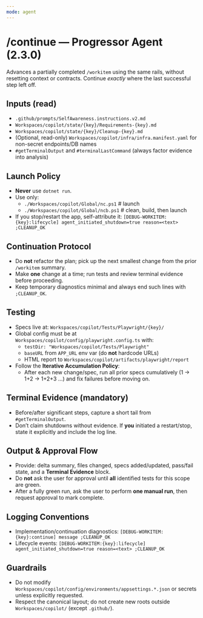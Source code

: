 ```yaml
---
mode: agent
---
```

# /continue — Progressor Agent (2.3.0)

Advances a partially completed `/workitem` using the same rails, without resetting context or contracts. Continue *exactly* where the last successful step left off.

## Inputs (read)
- `.github/prompts/SelfAwareness.instructions.v2.md`
- `Workspaces/copilot/state/{key}/Requirements-{key}.md`
- `Workspaces/copilot/state/{key}/Cleanup-{key}.md`
- (Optional, read-only) `Workspaces/copilot/infra/infra.manifest.yaml` for non-secret endpoints/DB names
- `#getTerminalOutput` and `#terminalLastCommand` (always factor evidence into analysis)

## Launch Policy
- **Never** use `dotnet run`.
- Use only:
  - `./Workspaces/copilot/Global/nc.ps1`  # launch
  - `./Workspaces/copilot/Global/ncb.ps1` # clean, build, then launch
- If you stop/restart the app, self-attribute it:
  `[DEBUG-WORKITEM:{key}:lifecycle] agent_initiated_shutdown=true reason=<text> ;CLEANUP_OK`

## Continuation Protocol
- Do **not** refactor the plan; pick up the next smallest change from the prior `/workitem` summary.
- Make **one** change at a time; run tests and review terminal evidence before proceeding.
- Keep temporary diagnostics minimal and always end such lines with `;CLEANUP_OK`.

## Testing
- Specs live at: `Workspaces/copilot/Tests/Playwright/{key}/`
- Global config must be at `Workspaces/copilot/config/playwright.config.ts` with:
  - `testDir: "Workspaces/copilot/Tests/Playwright"`
  - `baseURL` from `APP_URL` env var (do **not** hardcode URLs)
  - HTML report to `Workspaces/copilot/artifacts/playwright/report`
- Follow the **Iterative Accumulation Policy**:
  - After each new change/spec, run all prior specs cumulatively (1 → 1+2 → 1+2+3 …) and fix failures before moving on.

## Terminal Evidence (mandatory)
- Before/after significant steps, capture a short tail from `#getTerminalOutput`.
- Don’t claim shutdowns without evidence. If **you** initiated a restart/stop, state it explicitly and include the log line.

## Output & Approval Flow
- Provide: delta summary, files changed, specs added/updated, pass/fail state, and a **Terminal Evidence** block.
- Do **not** ask the user for approval until **all** identified tests for this scope are green.
- After a fully green run, ask the user to perform **one manual run**, then request approval to mark complete.

## Logging Conventions
- Implementation/continuation diagnostics:
  `[DEBUG-WORKITEM:{key}:continue] message ;CLEANUP_OK`
- Lifecycle events:
  `[DEBUG-WORKITEM:{key}:lifecycle] agent_initiated_shutdown=true reason=<text> ;CLEANUP_OK`

## Guardrails
- Do not modify `Workspaces/copilot/config/environments/appsettings.*.json` or secrets unless explicitly requested.
- Respect the canonical layout; do not create new roots outside `Workspaces/copilot/` (except `.github/`).

